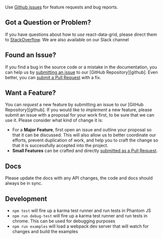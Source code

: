 Use [Github issues](https://github.com/rtkwlf/react-data-grid/issues) for feature requests and bug reports.

## <a name="question"></a> Got a Question or Problem?

If you have questions about how to *use* react-data-grid, please direct them to [StackOverflow](https://www.stackoverflow.com). We are also available on our Slack channel

## <a name="issue"></a> Found an Issue?
If you find a bug in the source code or a mistake in the documentation, you can help us by
[submitting an issue](#submit-issue) to our [GitHub Repository][github]. Even better, you can
[submit a Pull Request](#submit-pr) with a fix.

## <a name="feature"></a> Want a Feature?
You can *request* a new feature by submitting an issue to our [GitHub
Repository][github]. If you would like to *implement* a new feature, please submit an issue with
a proposal for your work first, to be sure that we can use it.
Please consider what kind of change it is:

* For a **Major Feature**, first open an issue and outline your proposal so that it can be
discussed. This will also allow us to better coordinate our efforts, prevent duplication of work,
and help you to craft the change so that it is successfully accepted into the project.
* **Small Features** can be crafted and directly [submitted as a Pull Request](#submit-pr).

## Docs

Please update the docs with any API changes, the code and docs should
always be in sync.

## Development

- `npm test` will fire up a karma test runner and run tests in Phantom JS
- `npm run debug-test` will fire up a karma test runner and run tests in chrome. This can be used for debugging purposes
- `npm run examples` will load a webpack dev server that will watch
for changes and build the examples

